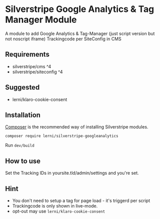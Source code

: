 # Silverstripe Google Analytics & Tag Manager Module
A module to add Google Analytics & Tag-Manager (just script version but not noscript iframe) Trackingcode per SiteConfig in CMS


## Requirements
- silverstripe/cms ^4
- silverstripe/siteconfig ^4
## Suggested
- lerni/klaro-cookie-consent


## Installation
[Composer](https://getcomposer.org/) is the recommended way of installing Silverstripe modules.

`composer require lerni/silverstripe-googleanalytics`

Run `dev/build`


## How to use
Set the Tracking IDs in yoursite.tld/admin/settings and you're set.

## Hint
* You don't need to setup a tag for page load - it's triggerd per script
* Trackingcode is only shown in live-mode.
* opt-out may use `lerni/klaro-cookie-consent`
